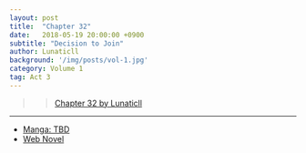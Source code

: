 ```yaml
---
layout: post
title:  "Chapter 32"
date:   2018-05-19 20:00:00 +0900
subtitle: "Decision to Join"
author: Lunaticll
background: '/img/posts/vol-1.jpg'
category: Volume 1
tag: Act 3
---
```


>> [Chapter 32 by Lunaticll](https://www.wattpad.com/981052235-shi-ni-modori-subete-wo-sukuu-tame-ni-saikyou-he)

----

- [Manga: TBD][manga-link]
- [Web Novel][novel-link]

[manga-link]: https://mangadex.org/title/41744/shi-ni-modori-subete-wo-sukuu-tame-ni-saikyou-he-to-itaru
[novel-link]: https://ncode.syosetu.com/n0569es/32/